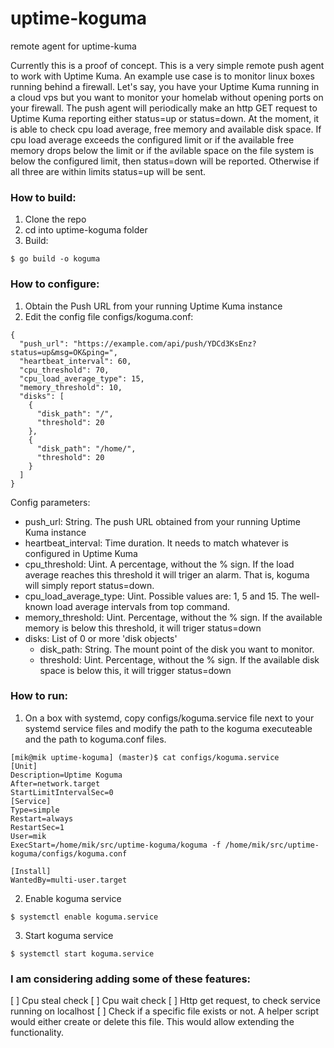 # uptime-koguma
remote agent for uptime-kuma

Currently this is a proof of concept. This is a very simple remote push agent to work with Uptime Kuma. An example use case is to monitor linux boxes running behind a firewall. Let's say, you have your Uptime Kuma running in a cloud vps but you want to monitor your homelab without opening ports on your firewall. The push agent will periodically make an http GET request to Uptime Kuma reporting either status=up or status=down. At the moment, it is able to check cpu load average, free memory and available disk space. If cpu load average exceeds the configured limit or if the available free memory drops below the limit or if the avilable space on the file system is below the configured limit, then status=down will be reported. Otherwise if all three are within limits status=up will be sent.
### How to build:
1) Clone the repo
2) cd into uptime-koguma folder
3) Build:
```
$ go build -o koguma
```
### How to configure:
1) Obtain the Push URL from your running Uptime Kuma instance
2) Edit the config file configs/koguma.conf:
```
{
  "push_url": "https://example.com/api/push/YDCd3KsEnz?status=up&msg=OK&ping=",
  "heartbeat_interval": 60,
  "cpu_threshold": 70,
  "cpu_load_average_type": 15,
  "memory_threshold": 10,
  "disks": [
    {
      "disk_path": "/",
      "threshold": 20
    },
    {
      "disk_path": "/home/",
      "threshold": 20
    }
  ]
}
```
Config parameters:
- push_url: String. The push URL obtained from your running Uptime Kuma instance
- heartbeat_interval: Time duration. It needs to match whatever is configured in Uptime Kuma
- cpu_threshold: Uint. A percentage, without the % sign. If the load average reaches this threshold it will triger an alarm. That is, koguma will simply report status=down.
- cpu_load_average_type: Uint. Possible values are: 1, 5 and 15. The well-known load average intervals from top command.
- memory_threshold: Uint. Percentage, without the % sign. If the available memory is below this threshold, it will triger status=down
- disks: List of 0 or more 'disk objects'
  - disk_path: String. The mount point of the disk you want to monitor.
  - threshold: Uint. Percentage, without the % sign. If the available disk space is below this, it will trigger status=down
  
### How to run:
1) On a box with systemd, copy configs/koguma.service file next to your systemd service files and modify the path to the koguma executeable and the path to koguma.conf files.
```
[mik@mik uptime-koguma] (master)$ cat configs/koguma.service
[Unit]
Description=Uptime Koguma
After=network.target
StartLimitIntervalSec=0
[Service]
Type=simple
Restart=always
RestartSec=1
User=mik
ExecStart=/home/mik/src/uptime-koguma/koguma -f /home/mik/src/uptime-koguma/configs/koguma.conf

[Install]
WantedBy=multi-user.target
```
2) Enable koguma service
```
$ systemctl enable koguma.service
```
3) Start koguma service
```
$ systemctl start koguma.service
```

### I am considering adding some of these features:
[ ] Cpu steal check
[ ] Cpu wait check
[ ] Http get request, to check service running on localhost
[ ] Check if a specific file exists or not. A helper script would either create or delete this file. This would allow extending the functionality.
